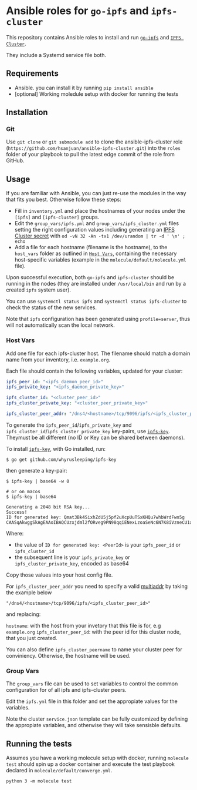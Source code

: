 # Ansible roles for `go-ipfs` and `ipfs-cluster`

This repository contains Ansible roles to install and run
[`go-ipfs`](https://github.com/ipfs/go-ipfs) and
[`IPFS Cluster`](https://github.com/ipfs/ipfs-cluster).

They include a Systemd service file both.

## Requirements

- Ansible. you can install it by running `pip install ansible`
- [optional] Working moledule setup with docker for running the tests

## Installation

### Git
Use `git clone` or `git submodule add` to clone the ansible-ipfs-cluster role (`https://github.com/hsanjuan/ansible-ipfs-cluster.git`) into the `roles` folder of your playbook to pull the latest edge commit of the role from GitHub. 

## Usage

If you are familiar with Ansible, you can just re-use the modules in the way
that fits you best. Otherwise follow these steps:

- Fill in `inventory.yml` and place the hostnames of your nodes under the `[ipfs]` and `[ipfs-cluster]` groups.
- Edit the `group_vars/ipfs.yml` and `group_vars/ipfs_cluster.yml` files setting the right configuration values including generating an [IPFS Cluster secret](https://cluster.ipfs.io/documentation/guides/security/#the-cluster-secret) with `od -vN 32 -An -tx1 /dev/urandom | tr -d ' \n' ; echo`
- Add a file for each hostname (filename is the hostname), to the `host_vars` folder as outlined in [`Host Vars`](#host-vars), containing the necessary host-specific variables (example in the `molecule/default/molecule.yml` file).

Upon successful execution, both `go-ipfs` and `ipfs-cluster` should be running in the nodes (they are installed under `/usr/local/bin` and run by a created `ipfs` system user).

You can use `systemctl status ipfs` and `systemctl status ipfs-cluster` to check the status of the new services.

Note that `ipfs` configuration has been generated using `profile=server`, thus will not automatically scan the local network.

### Host Vars

Add one file for each ipfs-cluster host. The filename should match a domain name from your inventory, i.e. `example.org`.

Each file should contain the following variables, updated for your cluster:

```yaml
ipfs_peer_id: "<ipfs_daemon_peer_id>"
ipfs_private_key: "<ipfs_daemon_private_key>"

ipfs_cluster_id: "<cluster_peer_id>"
ipfs_cluster_private_key: "<cluster_peer_private_key>"

ipfs_cluster_peer_addr: "/dns4/<hostname>/tcp/9096/ipfs/<ipfs_cluster_peer_id>"
```

To generate the `ipfs_peer_id`/`ipfs_private_key` and `ipfs_cluster_id`/`ipfs_cluster_private_key` key-pairs, use [`ipfs-key`]. Theymust be all different (no ID or Key can be shared between daemons).

To install [`ipfs-key`], with Go installed, run:

```console
$ go get github.com/whyrusleeping/ipfs-key
```

then generate a key-pair:

```console
$ ipfs-key | base64 -w 0

# or on macos
$ ipfs-key | base64

Generating a 2048 bit RSA key...
Success!
ID for generated key: Qmat3Bk4SixhZdU5j5pf2uXcpUuTSxKHQu7whbWrdFwn5g
CAASqAkwggSkAgEAAoIBAQCUzxjdml2fORveg9PN98qqiENexLzoaSeNc6N7K8iVzneCU1aDZpM...
```

Where:

- the value of `ID for generated key: <PeerId>` is your `ipfs_peer_id` or `ipfs_cluster_id`
- the subsequent line is your `ipfs_private_key` or `ipfs_cluster_private_key`, encoded as base64

Copy those values into your host config file.

For `ipfs_cluster_peer_addr` you need to specify a valid [multiaddr] by taking the example below

```
"/dns4/<hostname>/tcp/9096/ipfs/<ipfs_cluster_peer_id>"
```
and replacing:

`hostname`: with the host from your invetory that this file is for, e.g `example.org` `ipfs_cluster_peer_id`: with the peer id for this cluster node, that you just created.


You can also define `ipfs_cluster_peername` to name your cluster peer for conviniency. Otherwise, the hostname will be used.

[`ipfs-key`]: https://github.com/whyrusleeping/ipfs-key
[multiaddr]: https://multiformats.io/multiaddr/

### Group Vars

The `group_vars` file can be used to set variables to control the common configuration for of all ipfs and ipfs-cluster peers.

Edit the `ipfs.yml` file in this folder and set the appropiate values for the variables.

Note the cluster `service.json` template can be fully customized by defining the appropiate variables, and otherwise they will take sensisble defaults.

## Running the tests

Assumes you have a working molecule setup with docker, running `molecule test` should spin up a docker container and execute the test playbook declared in `molecule/default/converge.yml`.

```console
python 3 -m molecule test
```